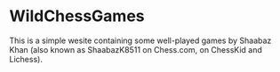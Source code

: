 # WildChessGames
This is a simple wesite containing some well-played games by Shaabaz Khan (also known as ShaabazK8511 on Chess.com, on ChessKid and Lichess).
